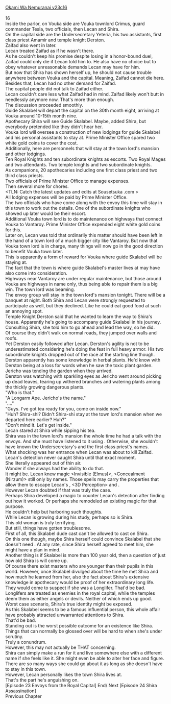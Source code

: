 [Okami Wa Nemuranai v23c16](https://www.sousetsuka.com/2020/07/okami-wa-nemuranai-2316.html)
<br/><br/>
16<br/>
Inside the parlor, on Vouka side are Vouka townlord Crimus, guard commander Tesla, two officials, then Lecan and Shira.<br/>
On the capital side are the Undersecretary Yeteria, his two assistants, first class priest Amamir and temple knight Derston.<br/>
Zaifad also went in later.<br/>
Lecan treated Zaifad as if he wasn't there.<br/>
As he couldn't keep his promise despite losing in a honor-bound duel, Zaifad could only die if Lecan told him to. He also have no choice but to obey whatever unreasonable demands Lecan may have for him.<br/>
But now that Shira has shown herself up, he should not cause trouble anywhere between Vouka and the capital. Meaning, Zaifad cannot die here. Besides that, Lecan had no other demand for Zaifad.<br/>
The capital people did not talk to Zaifad either.<br/>
Lecan couldn't care less what Zaifad had in mind. Zaifad likely won't butt in needlessly anymore now. That's more than enough.<br/>
The discussion proceeded smoothly.<br/>
Guide Skalabel will depart the capital on the 30th month eight, arriving at Vouka around 10-15th month nine.<br/>
Apothecary Shira will see Guide Skalabel. Maybe, added Shira, but everybody pretended like they didn't hear her.<br/>
Vouka lord will oversee a construction of new lodgings for guide Skalabel and his personal assistants to stay at. Prime Minister Office spared two white gold coins to cover the cost.<br/>
Additionally, here are personnels that will stay at the town lord's mansion and other lodgings.<br/>
Ten Royal Knights and ten subordinate knights as escorts. Two Royal Mages and two attendants. Two temple knights and two subordinate knights.<br/>
As companions, 20 apothecaries including one first class priest and two third class priests.<br/>
Two officials of Prime Minister Office to manage expenses.<br/>
Then several more for chores.<br/>
<TLN: Catch the latest updates and edits at Sousetsuka .com ><br/>
All lodging expenses will be paid by Prime Minister Office.<br/>
The two officials who have come along with the envoy this time will stay in this town to work out the details. One of the subordinate knights who showed up later would be their escort.<br/>
Additional Vouka town lord is to do maintenance on highways that connect Vouka to Vantaroy. Prime Minister Office expended eight white gold coins for this.<br/>
Later on, Lecan was told that ordinarily this matter should have been left in the hand of a town lord of a much bigger city like Vantaroy. But now that Vouka town lord is in charge, many things will now go in the good direction to benefit Vouka town later.<br/>
This is apparently a form of reward for Vouka where guide Skalabel will be staying at.<br/>
The fact that the town is where guide Skalabel's master lives at may have also come into consideration.<br/>
Highways near Vantaroy are under regular maintenance, but those around Vouka are highways in name only, thus being able to repair them is a big win. The town lord was beaming.<br/>
The envoy group will stay in the town lord's mansion tonight. There will be a banquet at night. Both Shira and Lecan were strongly requested to participate as well, but they declined. Like he could eat good food at such an annoying spot.<br/>
Temple Knight Derston said that he wanted to learn the way to Shira's house. Apparently he's going to accompany guide Skalabel in his journey.<br/>
Consulting Shira, she told him to go ahead and lead the way, so he did.<br/>
Of course they didn't walk on normal roads, they jumped over walls and roofs.<br/>
Yet Derston easily followed after Lecan. Derston's agility is not to be underestimated considering he's doing the feat in full heavy armor. His two subordinate knights dropped out of the race at the starting line though.<br/>
Derston apparently has some knowledge in herbal plants. He'd know with Derston being at a loss for words when he saw the toxic plant garden.<br/>
Jericho was tending the garden when they arrived.<br/>
Derston was watching with sparkling eyes as Jericho went around picking up dead leaves, tearing up withered branches and watering plants among the thickly growing dangerous plants.<br/>
"Who is that."<br/>
"A Longarm Ape. Jericho's the name."<br/>
"...."<br/>
"Guys. I've got tea ready for you, come on inside now."<br/>
"Huh? Shira-shi? Didn't Shira-shi stay at the town lord's mansion when we departed here earlier? Huh?"<br/>
"Don't mind it. Let's get inside."<br/>
Lecan stared at Shira while sipping his tea.<br/>
Shira was in the town lord's mansion the whole time he had a talk with the envoys. And she must have listened to it using <Clairaudience>. Otherwise, she wouldn't have known the Undersecretary's and the first class priest's names.<br/>
What shocking was her entrance when Lecan was about to kill Zaifad.<br/>
Lecan's detection never caught Shira until that exact moment.<br/>
She literally appeared out of thin air.<br/>
Wonder if she always had the ability to do that.<br/>
It might be. Lecan knew magic <Invisible (Elmus)>, <Concealment (Nirzum)> still only by names. Those spells may carry the properties that allow them to escape Lecan's <Life Detection>, <3D Perception> and <Mana Detection>.<br/>
However Lecan doubted if that was truly the case.<br/>
Perhaps Shira developed a magic to counter Lecan's detection after finding out how it worked. Or perhaps she remodeled an existing magic for that purpose.<br/>
He couldn't help but harboring such thoughts.<br/>
While Lecan is growing during his study, perhaps so is Shira.<br/>
This old woman is truly terrifying.<br/>
But still, things have gotten troublesome.<br/>
First of all, this Skalabel dude cast can't be allowed to cast <Purification> on Shira.<br/>
On this one though, maybe Shira herself could convince Skalabel that she doesn't need <Purification>. At any rate, since Shira herself agreed to meet him, she might have a plan in mind.<br/>
Another thing is if Skalabel is more than 100 year old, then a question of just how old Shira is will come up.<br/>
Of course there exist masters who are younger than their pupils in this world. However, once Skalabel divulged about the time he met Shira and how much he learned from her, also the fact about Shira's extensive knowledge in apothecary would be proof of her extraordinary long life.<br/>
They would come to suspect if she was a Longlifer. That'd be bad. Longlifers are treated as enemies in the royal capital, while the temples deem them as either angels or devils. Neither of which ends up good.<br/>
Worst case scenario, Shira's true identity might be exposed.<br/>
As this Skalabel seems to be a famous influential person, this whole affair have probably attracted unwarranted attentions to Shira.<br/>
That'd be bad.<br/>
Standing out is the worst possible outcome for an existence like Shira. Things that can normally be glossed over will be hard to when she's under scrutiny.<br/>
Truly a conundrum.<br/>
However, this may not actually be THAT concerning.<br/>
Shira can simply make a run for it and live somewhere else with a different name if she feels like it. She might even be able to alter her face and figure.<br/>
There are so many ways she could go about it as long as she doesn't have to stay in this town.<br/>
However, Lecan personally likes the town Shira lives at.<br/>
That's the part he's anguishing on.<br/>
[Episode 23 Envoys from the Royal Capital] End/ Next [Episode 24 Shira Assassination]<br/>
Previous Chapter<br/>
